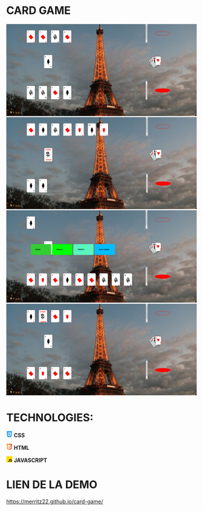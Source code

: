 # CARD GAME

<p>
    <img src="assets/images/card.png" />
    <img src="assets/images/card1.png" />
    <img src="assets/images/card3.png" />
    <img src="assets/images/card2.png" />
</p>

# TECHNOLOGIES:
<p>
   <img src="assets/images/css-3_732190.png" width="16" /> <b>CSS</b>
</p>
<p>
   <img src="assets/images/html5_1216733.png" width="16" /> <b>HTML</b>
</p>
<p>
   <img src="assets/images/js_5968292.png" width="16" /> <b>JAVASCRIPT</b>
</p>

# LIEN DE LA DEMO
https://merritz22.github.io/card-game/
